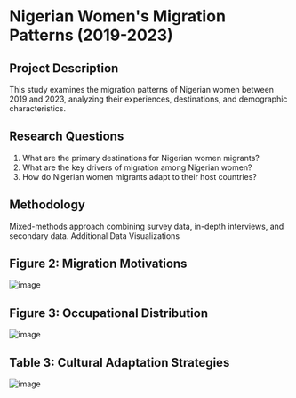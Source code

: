 # Nigerian Women's Migration Patterns (2019-2023)
## Project Description
This study examines the migration patterns of Nigerian women between 2019 and 2023, analyzing their experiences, destinations, and demographic characteristics.
## Research Questions
1. What are the primary destinations for Nigerian women migrants?
2. What are the key drivers of migration among Nigerian women?
3. How do Nigerian women migrants adapt to their host countries?
## Methodology
Mixed-methods approach combining survey data, in-depth interviews, and secondary data.
Additional Data Visualizations
## Figure 2: Migration Motivations
![image](https://github.com/user-attachments/assets/bea5341f-a83d-4c59-bbc2-27ed3578be28)
## Figure 3: Occupational Distribution
![image](https://github.com/user-attachments/assets/d0ccca89-87ba-4983-8265-4825eb3ed826)
## Table 3: Cultural Adaptation Strategies
![image](https://github.com/user-attachments/assets/5268133a-9d66-48bb-a938-0d02dda16ab0)
